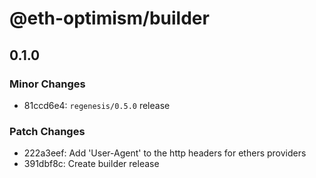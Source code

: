 # @eth-optimism/builder

## 0.1.0
### Minor Changes

- 81ccd6e4: `regenesis/0.5.0` release

### Patch Changes

- 222a3eef: Add 'User-Agent' to the http headers for ethers providers
- 391dbf8c: Create builder release
